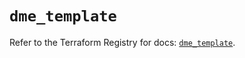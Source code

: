 # `dme_template`

Refer to the Terraform Registry for docs: [`dme_template`](https://registry.terraform.io/providers/dnsmadeeasy/dme/1.0.8/docs/resources/template).
